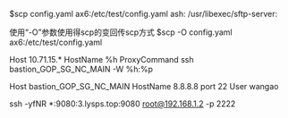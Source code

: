 $scp config.yaml ax6:/etc/test/config.yaml
ash: /usr/libexec/sftp-server: 

使用“-O”参数使用得scp的变回传scp方式
$scp -O config.yaml ax6:/etc/test/config.yaml


Host 10.71.15.*
  HostName %h
  ProxyCommand ssh bastion_GOP_SG_NC_MAIN -W %h:%p

Host bastion_GOP_SG_NC_MAIN
  HostName 8.8.8.8
  port 22
  User wangao

ssh -yfNR *:9080:3.lysps.top:9080 root@192.168.1.2 -p 2222
